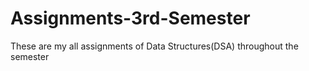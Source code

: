 # Assignments-3rd-Semester
These are my all assignments of Data Structures(DSA) throughout the semester